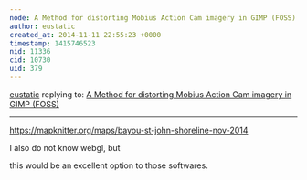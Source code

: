 ```yaml
---
node: A Method for distorting Mobius Action Cam imagery in GIMP (FOSS)
author: eustatic
created_at: 2014-11-11 22:55:23 +0000
timestamp: 1415746523
nid: 11336
cid: 10730
uid: 379
---
```




[eustatic](../profile/eustatic) replying to: [A Method for distorting Mobius Action Cam imagery in GIMP (FOSS)](../notes/eustatic/11-11-2014/a-method-for-distorting-mobius-action-cam-imagery-in-gimp-foss)

----
https://mapknitter.org/maps/bayou-st-john-shoreline-nov-2014

I also do not know webgl, but

this would be an excellent option to those softwares. 